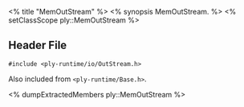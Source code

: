 <% title "MemOutStream" %>
<% synopsis 
MemOutStream.
%>
<% setClassScope ply::MemOutStream %>

## Header File

`#include <ply-runtime/io/OutStream.h>`

Also included from `<ply-runtime/Base.h>`.

<% dumpExtractedMembers ply::MemOutStream %>
